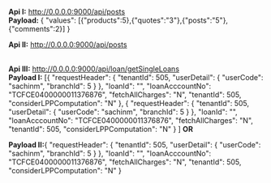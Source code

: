 <b>Api I:</b> http://0.0.0.0:9000/api/posts </br>
<b>Payload:</b> {
    "values": [{"products":5},{"quotes":"3"},{"posts":"5"}, {"comments":2}]
}

<b>Api II:</b> http://0.0.0.0:9000/api/posts </br></br>


<b>Api III:</b> http://0.0.0.0:9000/api/loan/getSingleLoans </br>
<b>Payload I:</b> [{
        "requestHeader": {
            "tenantId": 505,
            "userDetail": {
                "userCode": "sachinm",
                "branchId": 5
            }
        },
        "loanId": "",
        "loanAcccountNo": "TCFCE0400000011376876",
        "fetchAllCharges": "N",
        "tenantId": 505,
        "considerLPPComputation": "N"
    },
	{
        "requestHeader": {
            "tenantId": 505,
            "userDetail": {
                "userCode": "sachinm",
                "branchId": 5
            }
        },
        "loanId": "",
        "loanAcccountNo": "TCFCE0400000011376876",
        "fetchAllCharges": "N",
        "tenantId": 505,
        "considerLPPComputation": "N"
    }
 ]
 <b>OR</b>
 
 <b>Payload II:</b>{
        "requestHeader": {
            "tenantId": 505,
            "userDetail": {
                "userCode": "sachinm",
                "branchId": 5
            }
        },
        "loanId": "",
        "loanAcccountNo": "TCFCE0400000011376876",
        "fetchAllCharges": "N",
        "tenantId": 505,
        "considerLPPComputation": "N"
    }
